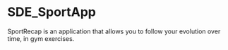 # SDE_SportApp

SportRecap is an application that allows you to follow your evolution over time, in gym exercises.










